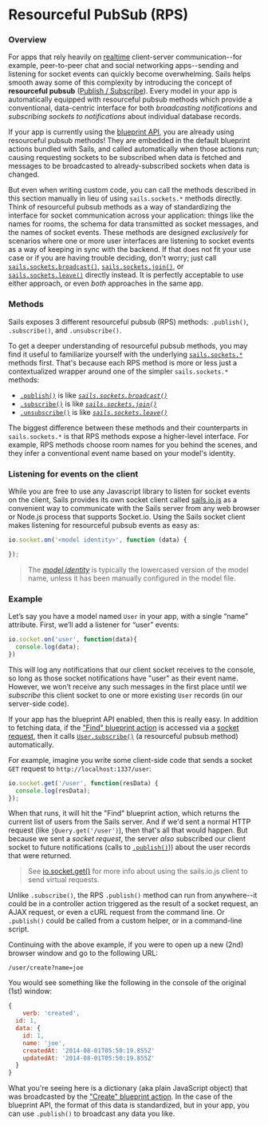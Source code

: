 # Resourceful PubSub (RPS)

### Overview

For apps that rely heavily on [realtime](http://sailsjs.org/documentation/concepts/realtime) client-server communication--for example, peer-to-peer chat and social networking apps--sending and listening for socket events can quickly become overwhelming.  Sails helps smooth away some of this complexity by introducing the concept of **resourceful pubsub** ([Publish / Subscribe](http://en.wikipedia.org/wiki/Publish%E2%80%93subscribe_pattern)).  Every model in your app is automatically equipped with resourceful pubsub methods which provide a conventional, data-centric interface for both _broadcasting notifications_ and _subscribing sockets to notifications_ about individual database records.

If your app is currently using the [blueprint API](http://sailsjs.org/documentation/reference/blueprint-api), you are already using resourceful pubsub methods!  They are embedded in the default blueprint actions bundled with Sails, and called automatically when those actions run; causing requesting sockets to be subscribed when data is fetched and messages to be broadcasted to already-subscribed sockets when data is changed.

But even when writing custom code, you can call the methods described in this section manually in lieu of using `sails.sockets.*` methods directly.  Think of resourceful pubsub methods as a way of standardizing the interface for socket communication across your application: things like the names for rooms, the schema for data transmitted as socket messages, and the names of socket events.  These methods are designed _exclusively_ for scenarios where one or more user interfaces are listening to socket events as a way of keeping in sync with the backend.  If that does not fit your use case or if you are having trouble deciding, don't worry; just call [`sails.sockets.broadcast()`](http://sailsjs.org/documentation/reference/web-sockets/sails-sockets/broadcast), [`sails.sockets.join()`](http://sailsjs.org/documentation/reference/web-sockets/sails-sockets/join), or [`sails.sockets.leave()`](http://sailsjs.org/documentation/reference/web-sockets/sails-sockets/leave) directly instead.  It is perfectly acceptable to use either approach, or even _both_ approaches in the same app.


### Methods

Sails exposes 3 different resourceful pubsub (RPS) methods: `.publish()`, `.subscribe()`, and `.unsubscribe()`.

To get a deeper understanding of resourceful pubsub methods, you may find it useful to familiarize yourself with the underlying [`sails.sockets.*`](http://sailsjs.org/documentation/reference/web-sockets/sails-sockets) methods first.  That's because each RPS method is more or less just a contextualized wrapper around one of the simpler `sails.sockets.*` methods:

+ [`.publish()`](http://sailsjs.org/documentation/reference/web-sockets/resourceful-pub-sub/publish) is like _[`sails.sockets.broadcast()`](http://sailsjs.org/documentation/reference/web-sockets/sails-sockets/broadcast)_
+ [`.subscribe()`](http://sailsjs.org/documentation/reference/web-sockets/resourceful-pub-sub/subscribe) is like _[`sails.sockets.join()`](http://sailsjs.org/documentation/reference/web-sockets/sails-sockets/join)_
+ [`.unsubscribe()`](http://sailsjs.org/documentation/reference/web-sockets/resourceful-pub-sub/unsubscribe)  is like _[`sails.sockets.leave()`](http://sailsjs.org/documentation/reference/web-sockets/sails-sockets/leave)_

The biggest difference between these methods and their counterparts in `sails.sockets.*` is that RPS methods expose a higher-level interface.  For example, RPS methods choose room names for you behind the scenes, and they infer a conventional event name based on your model's identity.


### Listening for events on the client

While you are free to use any Javascript library to listen for socket events on the client, Sails provides its own socket client called [sails.io.js](http://sailsjs.org/documentation/reference/websockets/sails.io.js) as a convenient way to communicate with the Sails server from any web browser or Node.js process that supports Socket.io.  Using the Sails socket client makes listening for resourceful pubsub events as easy as:

```javascript
io.socket.on('<model identity>', function (data) {

});
```

> The _[model identity](http://sailsjs.org/documentation/concepts/models-and-orm/model-settings#?identity)_ is typically the lowercased version of the model name, unless it has been manually configured in the model file.


### Example

Let&rsquo;s say you have a model named `User` in your app, with a single &ldquo;name&rdquo; attribute.  First, we&rsquo;ll add a listener for &ldquo;user&rdquo; events:

```javascript
io.socket.on('user', function(data){
  console.log(data);
})
```

This will log any notifications that our client socket receives to the console, so long as those socket notifications have "user" as their event name.  However, we won&rsquo;t receive any such messages in the first place until we *subscribe* this client socket to one or more existing `User` records (in our server-side code).

If your app has the blueprint API enabled, then this is really easy.  In addition to fetching data, if the ["Find" blueprint action](http://sailsjs.org/documentation/reference/blueprint-api/find-where) is accessed via a [socket request](http://sailsjs.org/documentation/reference/web-sockets/socket-client/io-socket-get), then it calls [`User.subscribe()`](http://sailsjs.org/documentation/reference/web-sockets/resourceful-pub-sub/subscribe) (a resourceful pubsub method) automatically.

For example, imagine you write some client-side code that sends a socket `GET` request to `http://localhost:1337/user`:

```js
io.socket.get('/user', function(resData) {
  console.log(resData);
});
```

When that runs, it will hit the "Find" blueprint action, which returns the current list of users from the Sails server.  And if we'd sent a normal HTTP request (like `jQuery.get('/user')`), then that's all that would happen.  But because we sent a _socket request_, the server _also_ subscribed our client socket to future notifications (calls to [`.publish()`](http://sailsjs.org/documentation/reference/web-sockets/resourceful-pub-sub/publish))) about the user records that were returned.

> See [io.socket.get()](http://sailsjs.org/documentation/reference/web-sockets/socket-client/io-socket-get) for more info about using the sails.io.js client to send virtual requests.

Unlike `.subscribe()`, the RPS `.publish()` method can run from anywhere--it could be in a controller action triggered as the result of a socket request, an AJAX request, or even a cURL request from the command line.  Or `.publish()` could be called from a custom helper, or in a command-line script.


Continuing with the above example, if you were to open up a new (2nd) browser window and go to the following URL:

```
/user/create?name=joe
```

You would see something like the following in the console of the original (1st) window:

```js
{
	verb: 'created',
  id: 1,
  data: {
    id: 1,
    name: 'joe',
    createdAt: '2014-08-01T05:50:19.855Z'
    updatedAt: '2014-08-01T05:50:19.855Z'
  }
}
```

What you're seeing here is a dictionary (aka plain JavaScript object) that was broadcasted by the ["Create" blueprint action](http://sailsjs.org/documentation/reference/blueprint-api/create).  In the case of the blueprint API, the format of this data is standardized, but in your app, you can use `.publish()` to broadcast any data you like.


<docmeta name="displayName" value="Resourceful PubSub">
